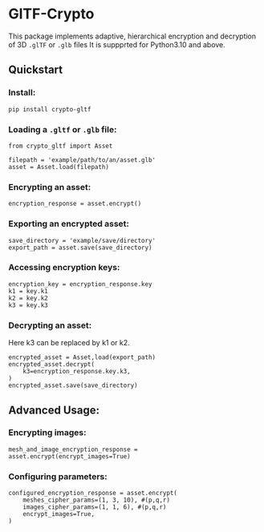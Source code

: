 # GlTF-Crypto

This package implements adaptive, hierarchical encryption and decryption of 3D `.glTF` or `.glb` files
It is suppprted for Python3.10 and above.

## Quickstart

### Install:

```
pip install crypto-gltf
```

### Loading a `.gltf` or `.glb` file:

```
from crypto_gltf import Asset

filepath = 'example/path/to/an/asset.glb'
asset = Asset.load(filepath)
```

### Encrypting an asset:

```
encryption_response = asset.encrypt()
```

### Exporting an encrypted asset:

```
save_directory = 'example/save/directory'
export_path = asset.save(save_directory)
```

### Accessing encryption keys:

```
encryption_key = encryption_response.key
k1 = key.k1
k2 = key.k2
k3 = key.k3
```

### Decrypting an asset:

Here k3 can be replaced by k1 or k2.
```
encrypted_asset = Asset,load(export_path)
encrypted_asset.decrypt(
    k3=encryption_response.key.k3,
)
encrypted_asset.save(save_directory)
```

## Advanced  Usage:

### Encrypting images:
```
mesh_and_image_encryption_response = asset.encrypt(encrypt_images=True)
```

### Configuring parameters:
```
configured_encryption_response = asset.encrypt(
    meshes_cipher_params=(1, 3, 10), #(p,q,r)
    images_cipher_params=(1, 1, 6), #(p,q,r)
    encrypt_images=True,
)
```

